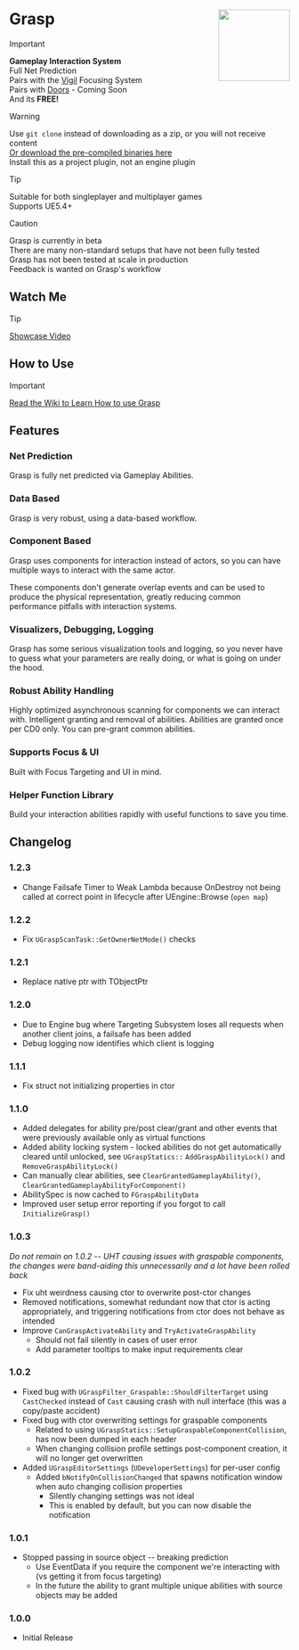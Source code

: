 # Grasp <img align="right" width=128, height=128 src="https://github.com/Vaei/Grasp/blob/main/Resources/Icon128.png">

> [!IMPORTANT]
> **Gameplay Interaction System**
> <br>Full Net Prediction
> <br>Pairs with the [Vigil](https://github.com/Vaei/Vigil) Focusing System
> <br>Pairs with [Doors](https://github.com/Vaei/Doors) - Coming Soon
> <br>And its **FREE!**

> [!WARNING]
> Use `git clone` instead of downloading as a zip, or you will not receive content
> <br>[Or download the pre-compiled binaries here](https://github.com/Vaei/Grasp/wiki/How-to-Use)
> <br>Install this as a project plugin, not an engine plugin

> [!TIP]
> Suitable for both singleplayer and multiplayer games
> <br>Supports UE5.4+

> [!CAUTION]
> Grasp is currently in beta
> <br>There are many non-standard setups that have not been fully tested
> <br>Grasp has not been tested at scale in production
> <br>Feedback is wanted on Grasp's workflow

## Watch Me

> [!TIP]
> [Showcase Video](https://youtu.be/irJWn86mR_k)

## How to Use
> [!IMPORTANT]
> [Read the Wiki to Learn How to use Grasp](https://github.com/Vaei/Grasp/wiki/How-to-Use)

## Features

### Net Prediction

Grasp is fully net predicted via Gameplay Abilities.

### Data Based

Grasp is very robust, using a data-based workflow.

### Component Based

Grasp uses components for interaction instead of actors, so you can have multiple ways to interact with the same actor.

These components don't generate overlap events and can be used to produce the physical representation, greatly reducing common performance pitfalls with interaction systems.

### Visualizers, Debugging, Logging

Grasp has some serious visualization tools and logging, so you never have to guess what your parameters are really doing, or what is going on under the hood.

### Robust Ability Handling

Highly optimized asynchronous scanning for components we can interact with. Intelligent granting and removal of abilities. Abilities are granted once per CD0 only. You can pre-grant common abilities.

### Supports Focus & UI

Built with Focus Targeting and UI in mind.

### Helper Function Library

Build your interaction abilities rapidly with useful functions to save you time.

## Changelog

### 1.2.3
* Change Failsafe Timer to Weak Lambda because OnDestroy not being called at correct point in lifecycle after UEngine::Browse (`open map`)

### 1.2.2
* Fix `UGraspScanTask::GetOwnerNetMode()` checks

### 1.2.1
* Replace native ptr with TObjectPtr

### 1.2.0
* Due to Engine bug where Targeting Subsystem loses all requests when another client joins, a failsafe has been added
* Debug logging now identifies which client is logging

### 1.1.1
* Fix struct not initializing properties in ctor

### 1.1.0
* Added delegates for ability pre/post clear/grant and other events that were previously available only as virtual functions
* Added ability locking system - locked abilities do not get automatically cleared until unlocked, see `UGraspStatics::` `AddGraspAbilityLock()` and `RemoveGraspAbilityLock()`
* Can manually clear abilities, see `ClearGrantedGameplayAbility()`, `ClearGrantedGameplayAbilityForComponent()`
* AbilitySpec is now cached to `FGraspAbilityData`
* Improved user setup error reporting if you forgot to call `InitializeGrasp()`

### 1.0.3
_Do not remain on 1.0.2 -- UHT causing issues with graspable components, the changes were band-aiding this unnecessarily and a lot have been rolled back_

* Fix uht weirdness causing ctor to overwrite post-ctor changes
* Removed notifications, somewhat redundant now that ctor is acting appropriately, and triggering notifications from ctor does not behave as intended
* Improve `CanGraspActivateAbility` and `TryActivateGraspAbility`
	* Should not fail silently in cases of user error
	* Add parameter tooltips to make input requirements clear

### 1.0.2
* Fixed bug with `UGraspFilter_Graspable::ShouldFilterTarget` using `CastChecked` instead of `Cast` causing crash with null interface (this was a copy/paste accident)
* Fixed bug with ctor overwriting settings for graspable components
	* Related to using `UGraspStatics::SetupGraspableComponentCollision`, has now been dumped in each header
	* When changing collision profile settings post-component creation, it will no longer get overwritten
* Added `UGraspEditorSettings` (`UDeveloperSettings`) for per-user config
	* Added `bNotifyOnCollisionChanged` that spawns notification window when auto changing collision properties
		* Silently changing settings was not ideal
		* This is enabled by default, but you can now disable the notification

### 1.0.1
* Stopped passing in source object -- breaking prediction
	* Use EventData if you require the component we're interacting with (vs getting it from focus targeting)
	* In the future the ability to grant multiple unique abilities with source objects may be added

### 1.0.0
* Initial Release